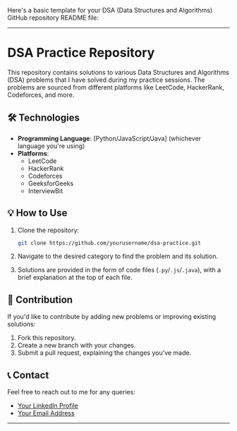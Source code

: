Here's a basic template for your DSA (Data Structures and Algorithms) GitHub repository README file:

---

# DSA Practice Repository

This repository contains solutions to various Data Structures and Algorithms (DSA) problems that I have solved during my practice sessions. The problems are sourced from different platforms like LeetCode, HackerRank, Codeforces, and more.

## 🛠️ Technologies

- **Programming Language**: [Python/JavaScript/Java] (whichever language you're using)
- **Platforms**: 
  - LeetCode
  - HackerRank
  - Codeforces
  - GeeksforGeeks
  - InterviewBit
  
## 💡 How to Use

1. Clone the repository:
   ```bash
   git clone https://github.com/yourusername/dsa-practice.git
   ```
   
2. Navigate to the desired category to find the problem and its solution.

3. Solutions are provided in the form of code files (`.py`/`.js`/`.java`), with a brief explanation at the top of each file.

## 🚀 Contribution

If you'd like to contribute by adding new problems or improving existing solutions:

1. Fork this repository.
2. Create a new branch with your changes.
3. Submit a pull request, explaining the changes you've made.

## 📞 Contact

Feel free to reach out to me for any queries:

- [Your LinkedIn Profile](https://linkedin.com/in/adityaranjan2005)
- [Your Email Address](mailto:103ranjanadityakishu@gmail.com)

---
